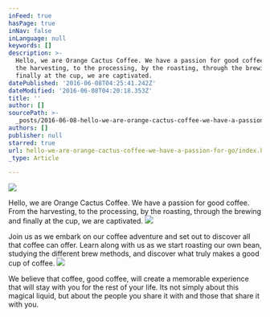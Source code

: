 ```yaml
---
inFeed: true
hasPage: true
inNav: false
inLanguage: null
keywords: []
description: >-
  Hello, we are Orange Cactus Coffee. We have a passion for good coffee. From
  the harvesting, to the processing, by the roasting, through the brewing and
  finally at the cup, we are captivated. 
datePublished: '2016-06-08T04:25:41.242Z'
dateModified: '2016-06-08T04:20:18.353Z'
title: ''
author: []
sourcePath: >-
  _posts/2016-06-08-hello-we-are-orange-cactus-coffee-we-have-a-passion-for-go.md
authors: []
publisher: null
starred: true
url: hello-we-are-orange-cactus-coffee-we-have-a-passion-for-go/index.html
_type: Article

---
```

![](https://the-grid-user-content.s3-us-west-2.amazonaws.com/304a7d7e-2add-4402-a3c4-b0ad255bc0b9.jpg)

Hello, we are Orange Cactus Coffee. We have a passion for good coffee. From the harvesting, to the processing, by the roasting, through the brewing and finally at the cup, we are captivated. ![](https://the-grid-user-content.s3-us-west-2.amazonaws.com/168de718-e809-458f-b700-6142fa2d72dc.jpg)

Join us as we embark on our coffee adventure and set out to discover all that coffee can offer. Learn along with us as we start roasting our own bean, studying the different brew methods, and discover what truly makes a good cup of coffee. ![](https://the-grid-user-content.s3-us-west-2.amazonaws.com/4d895457-cda6-4f96-a9d8-a59c21b4401f.jpg)

We believe that coffee, good coffee, will create a memorable experience that will stay with you for the rest of your life. Its not simply about this magical liquid, but about the people you share it with and those that share it with you.